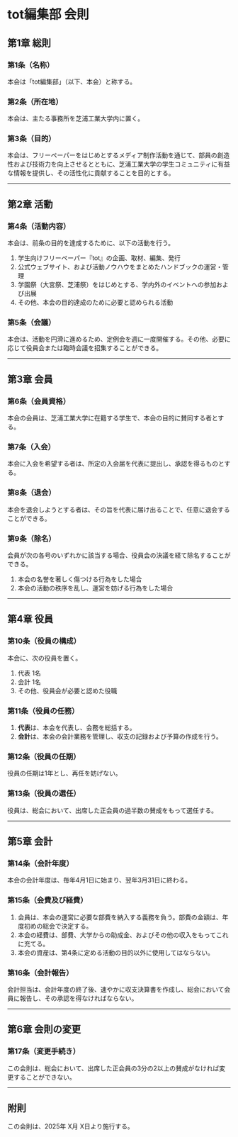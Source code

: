 # tot編集部 会則

## 第1章 総則

### 第1条（名称）
本会は「tot編集部」（以下、本会）と称する。

### 第2条（所在地）
本会は、主たる事務所を芝浦工業大学内に置く。

### 第3条（目的）
本会は、フリーペーパーをはじめとするメディア制作活動を通じて、部員の創造性および技術力を向上させるとともに、芝浦工業大学の学生コミュニティに有益な情報を提供し、その活性化に貢献することを目的とする。

---
## 第2章 活動

### 第4条（活動内容）
本会は、前条の目的を達成するために、以下の活動を行う。
1.  学生向けフリーペーパー『tot』の企画、取材、編集、発行
2.  公式ウェブサイト、および活動ノウハウをまとめたハンドブックの運営・管理
3.  学園祭（大宮祭、芝浦祭）をはじめとする、学内外のイベントへの参加および出展
4.  その他、本会の目的達成のために必要と認められる活動

### 第5条（会議）
本会は、活動を円滑に進めるため、定例会を週に一度開催する。その他、必要に応じて役員会または臨時会議を招集することができる。

---
## 第3章 会員

### 第6条（会員資格）
本会の会員は、芝浦工業大学に在籍する学生で、本会の目的に賛同する者とする。

### 第7条（入会）
本会に入会を希望する者は、所定の入会届を代表に提出し、承認を得るものとする。

### 第8条（退会）
本会を退会しようとする者は、その旨を代表に届け出ることで、任意に退会することができる。

### 第9条（除名）
会員が次の各号のいずれかに該当する場合、役員会の決議を経て除名することができる。
1.  本会の名誉を著しく傷つける行為をした場合
2.  本会の活動の秩序を乱し、運営を妨げる行為をした場合

---
## 第4章 役員

### 第10条（役員の構成）
本会に、次の役員を置く。
1.  代表 1名
2.  会計 1名
3.  その他、役員会が必要と認めた役職

### 第11条（役員の任務）
1.  **代表**は、本会を代表し、会務を総括する。
2.  **会計**は、本会の会計業務を管理し、収支の記録および予算の作成を行う。

### 第12条（役員の任期）
役員の任期は1年とし、再任を妨げない。

### 第13条（役員の選任）
役員は、総会において、出席した正会員の過半数の賛成をもって選任する。

---
## 第5章 会計

### 第14条（会計年度）
本会の会計年度は、毎年4月1日に始まり、翌年3月31日に終わる。

### 第15条（会費及び経費）
1.  会員は、本会の運営に必要な部費を納入する義務を負う。部費の金額は、年度初めの総会で決定する。
2.  本会の経費は、部費、大学からの助成金、およびその他の収入をもってこれに充てる。
3.  本会の資産は、第4条に定める活動の目的以外に使用してはならない。

### 第16条（会計報告）
会計担当は、会計年度の終了後、速やかに収支決算書を作成し、総会において会員に報告し、その承認を得なければならない。

---
## 第6章 会則の変更

### 第17条（変更手続き）
この会則は、総会において、出席した正会員の3分の2以上の賛成がなければ変更することができない。

---
## 附則
この会則は、2025年 X月 X日より施行する。